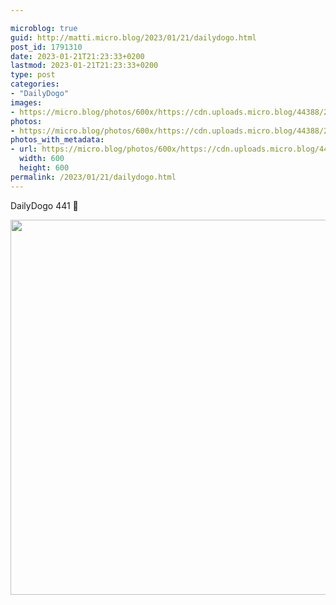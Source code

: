 ```yaml
---

microblog: true
guid: http://matti.micro.blog/2023/01/21/dailydogo.html
post_id: 1791310
date: 2023-01-21T21:23:33+0200
lastmod: 2023-01-21T21:23:33+0200
type: post
categories:
- "DailyDogo"
images:
- https://micro.blog/photos/600x/https://cdn.uploads.micro.blog/44388/2023/348b7d1c77.jpg
photos:
- https://micro.blog/photos/600x/https://cdn.uploads.micro.blog/44388/2023/348b7d1c77.jpg
photos_with_metadata:
- url: https://micro.blog/photos/600x/https://cdn.uploads.micro.blog/44388/2023/348b7d1c77.jpg
  width: 600
  height: 600
permalink: /2023/01/21/dailydogo.html
---
```

DailyDogo 441 🐶

<img src="/media/uploads/2023/348b7d1c77.jpg" width="600" height="600" alt="" />
